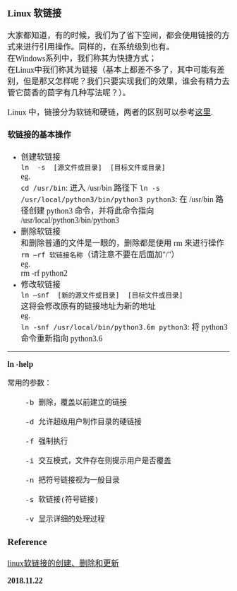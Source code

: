 <font size=4 face='楷体'>  

### Linux 软链接

大家都知道，有的时候，我们为了省下空间，都会使用链接的方式来进行引用操作。同样的，在系统级别也有。  
在Windows系列中，我们称其为快捷方式；  
在Linux中我们称其为链接（基本上都差不多了，其中可能有差别，但是那又怎样呢？我们只要实现我们的效果，谁会有精力去管它茴香的茴字有几种写法呢？）。  

Linux 中，链接分为软链和硬链，两者的区别可以参考[这里](https://www.ibm.com/developerworks/cn/linux/l-cn-hardandsymb-links/).  

#### 软链接的基本操作  

- 创建软链接  
    `ln  -s  [源文件或目录]  [目标文件或目录]`  
    eg.  
    `cd /usr/bin`: 进入 /usr/bin 路径下
    `ln -s /usr/local/python3/bin/python3 python3`: 在 /usr/bin 路径创建 python3 命令，并将此命令指向 /usr/local/python3/bin/python3   
- 删除软链接  
    和删除普通的文件是一眼的，删除都是使用 rm 来进行操作   
    `rm –rf 软链接名称`（请注意不要在后面加"/"）  
    eg.  
    rm -rf python2  
- 修改软链接  
    `ln –snf  [新的源文件或目录]  [目标文件或目录]`  
    这将会修改原有的链接地址为新的地址  
    eg.  
    `ln -snf /usr/local/bin/python3.6m python3`: 将 python3 命令重新指向 python3.6   

---

**ln -help**  

    常用的参数：

        -b 删除，覆盖以前建立的链接

        -d 允许超级用户制作目录的硬链接

        -f 强制执行

        -i 交互模式，文件存在则提示用户是否覆盖

        -n 把符号链接视为一般目录

        -s 软链接(符号链接)

        -v 显示详细的处理过程

### Reference

[linux软链接的创建、删除和更新](https://blog.csdn.net/m290345792/article/details/78518360)  


**2018.11.22**